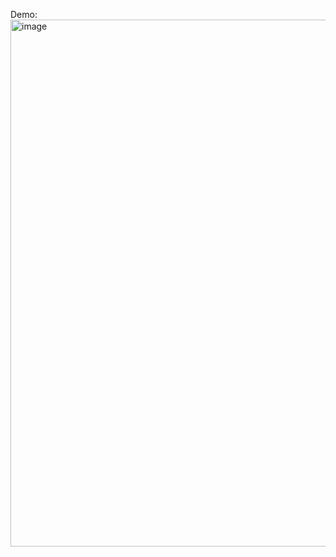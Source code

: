 Demo:
<img width="843" alt="image" src="https://user-images.githubusercontent.com/43049943/171093719-61ef1d08-f0e5-46b4-8b8c-60d5710ad4bb.png">
